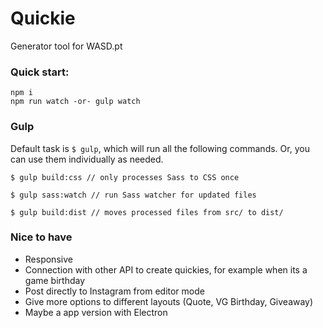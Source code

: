 # Quickie
Generator tool for WASD.pt 

### Quick start:

```
npm i
npm run watch -or- gulp watch
```

### Gulp

Default task is `$ gulp`, which will run all the following commands. Or, you can use them individually as needed.

```
$ gulp build:css // only processes Sass to CSS once

$ gulp sass:watch // run Sass watcher for updated files

$ gulp build:dist // moves processed files from src/ to dist/
```

### Nice to have

- Responsive
- Connection with other API to create quickies, for example when its a game birthday
- Post directly to Instagram from editor mode
- Give more options to different layouts (Quote, VG Birthday, Giveaway)
- Maybe a app version with Electron 